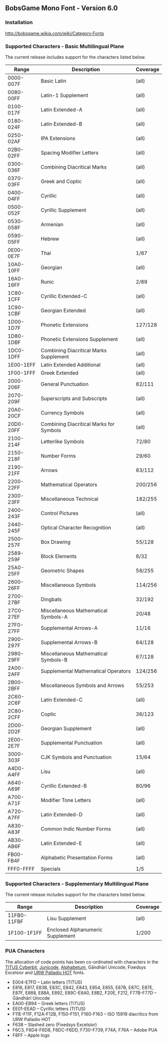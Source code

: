 ﻿## BobsGame Mono Font - Version 6.0

### Installation
http://bobsgame.wikia.com/wiki/Category:Fonts

### Supported Characters - Basic Multilingual Plane
The current release includes support for the characters listed below.

| Range     | Description                             | Coverage |
|-----------|-----------------------------------------|----------|
| 0000-007F | Basic Latin                             | (all)    |
| 0080-00FF | Latin-1 Supplement                      | (all)    |
| 0100-017F | Latin Extended-A                        | (all)    |
| 0180-024F | Latin Extended-B                        | (all)    |
| 0250-02AF | IPA Extensions                          | (all)    |
| 02B0-02FF | Spacing Modifier Letters                | (all)    |
| 0300-036F | Combining Diacritical Marks             | (all)    |
| 0370-03FF | Greek and Coptic                        | (all)    |
| 0400-04FF | Cyrillic                                | (all)    |
| 0500-052F | Cyrillic Supplement                     | (all)    |
| 0530-058F | Armenian                                | (all)    |
| 0590-05FF | Hebrew                                  | (all)    |
| 0E00-0E7F | Thai                                    | 1/87     |
| 10A0-10FF | Georgian                                | (all)    |
| 16A0-16FF | Runic                                   | 2/89     |
| 1C80-1CFF | Cyrillic Extended-C                     | (all)    |
| 1C90-1CBF | Georgian Extended                       | (all)    |
| 1D00-1D7F | Phonetic Extensions                     | 127/128  |
| 1D80-1DBF | Phonetic Extensions Supplement          | (all)    |
| 1DC0-1DFF | Combining Diacritical Marks Supplement  | (all)    |
| 1E00-1EFF | Latin Extended Additional               | (all)    |
| 1F00-1FFF | Greek Extended                          | (all)    |
| 2000-206F | General Punctuation                     | 82/111   |
| 2070-209F | Superscripts and Subscripts             | (all)    |
| 20A0-20CF | Currency Symbols                        | (all)    |
| 20D0-20FF | Combining Diacritical Marks for Symbols | (all)    |
| 2100-214F | Letterlike Symbols                      | 72/80    |
| 2150-218F | Number Forms                            | 29/60    |
| 2190-21FF | Arrows                                  | 83/112   |
| 2200-22FF | Mathematical Operators                  | 200/256  |
| 2300-23FF | Miscellaneous Technical                 | 182/255  |
| 2400-243F | Control Pictures                        | (all)    |
| 2440-245F | Optical Character Recognition           | (all)    |
| 2500-257F | Box Drawing                             | 55/128   |
| 2589-259F | Block Elements                          | 8/32     |
| 25A0-25FF | Geometric Shapes                        | 58/255   |
| 2600-26FF | Miscellaneous Symbols                   | 114/256  |
| 2700-27BF | Dingbats                                | 32/192   |
| 27C0-27EF | Miscellaneous Mathematical Symbols-A    | 20/48    |
| 27F0-27FF | Supplemental Arrows-A                   | 11/16    |
| 2900-297F | Supplemental Arrows-B                   | 64/128   |
| 2980-29FF | Miscellaneous Mathematical Symbols-B    | 67/128   |
| 2A00-2AFF | Supplemental Mathematical Operators     | 124/256  |
| 2B00-2BFF | Miscellaneous Symbols and Arrows        | 55/253   |
| 2C60-2C6F | Latin Extended-C                        | (all)    |
| 2C80-2CFF | Coptic                                  | 36/123   |
| 2D00-2D2F | Georgian Supplement                     | (all)    |
| 2E00-2E7F | Supplemental Punctuation                | (all)    |
| 3000-303F | CJK Symbols and Punctuation             | 15/64    |
| A4D0-A4FF | Lisu                                    | (all)    |
| A640-A69F | Cyrillic Extended-B                     | 80/96    |
| A700-A71F | Modifier Tone Letters                   | (all)    |
| A720-A7FF | Latin Extended-D                        | (all)    |
| A830-A83F | Common Indic Number Forms               | (all)    |
| AB30-AB6F | Latin Extended-E                        | (all)    |
| FB00-FB4F | Alphabetic Presentation Forms           | (all)    |
| FFF0-FFFF | Specials                                | 1/5      |

### Supported Characters - Supplementary Multilingual Plane
The current release includes support for the characters listed below.

| Range       | Description                      | Coverage |
|-------------|----------------------------------|----------|
| 11FB0-11FBF | Lisu Supplement                  | (all)    |
| 1F100-1F1FF | Enclosed Alphanumeric Supplement | 1/200    |

### PUA Characters
The allocation of code points has been co-ordinated with characters in the [TITUS Cyberbit](http://titus.uni-frankfurt.de/), [Junicode](https://junicode.sourceforge.io/), [Alphabetum](http://guindo.pntic.mec.es/~jmag0042/alphaeng.html), Gāndhārī Unicode, Fixedsys Excelsior and [URW Palladio HOT](http://www.sanskritweb.net/fonts/#HOT) fonts.
* E004-E7FD – Latin letters (TITUS)
* E816, E817, E83B, E83C, E842, E843, E854, E855, E87B, E87C, E87E, E87F, E888, E88A, E892, E89C-E8A0, E8B2, F20E, F212, F77B-F77D – Gāndhārī Unicode
* EA00-EB94 – Greek letters (TITUS)
* EE01-EEAD – Cyrillic letters (TITUS)
* F11E-F11F, F12A-F12B, F150-F151, F160-F163 – ISO 15919 diacritics from URW Palladio HOT
* F638 – Slashed zero (Fixedsys Excelsior)
* F6C3, F6D4-F6D8, F6DC-F6DD, F730-F739, F74A, F76A – Adobe PUA
* F8FF – Apple logo
